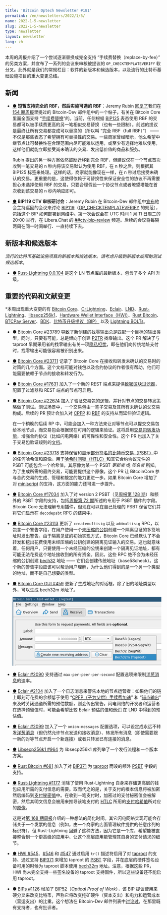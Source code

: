 ```yaml
---
title: 'Bitcoin Optech Newsletter #181'
permalink: /en/newsletters/2022/1/5/
name: 2022-1-5-newsletter
slug: 2022-1-5-newsletter
type: newsletter
layout: newsletter
lang: zh
---
```



本周的周报介绍了一个尝试逐渐替换成完全支持 “手续费替换（replace-by-fee）” 的另类方案，并宣布了一系列的会议来审核被提议的 ` OP_CHECKTEMPLATEVERIFY ` 软分叉。此外就是我们的常规栏目：软件的新版本和候选版本，以及流行的比特币基础设施项目的重大变更总结。 

## 新闻

- <a id="brief-full-rbf-then-opt-in-rbf" href="#brief-full-rbf-then-opt-in-rbf)">●</a> **短暂支持完全的 RBF，然后实施可选的 RBF**：Jeremy Rubin [回复了][replied]我们在[154 期周报][Newsletter #154]里提过的 Bitcoin-Dev 邮件组中的一个帖子，有关在 Bitcoin Core 里面全面支持 “[手续费替换][replace by fee]”的。当前，任何根据 [BIP125][BIP125] 表态使用 RBF 的交易都可以被手续费更高的另一笔相似交易替换（也有一些限制）。前述的提议是最终让所有交易都变成可以替换的（所以叫 “完全 RBF（full RBF）”） —— 不仅是那些表态了希望拥有可替换性的交易。一些商家曾经暗示，他么希望中继节点让可替换性在合理范围内尽可能难以运用，或至少有选择地难以使用，这样他们就能立即接受尚未确认的交易、发出低价值的商品和服务。

  Rubin 提出的另一种方案依然鼓励迁移到完全 RBF，但建议仅在一个节点首次收到一笔交易的 n 秒内将该交易默认为使用 RBF，在 n 秒之后，则根据其 BIP125 标签来处理。这样的话，商家就能像现在一样，在 n 秒过后接受未确认的交易。更重要的是，这使得依赖于可替换性来保证安全性的协议不再需要担心未选择使用 RBF 的交易，只要合理假设一个协议节点或者瞭望塔能在首次收到该交易的 n 秒内响应即可。

- <a id="bip119-ctv-review-workshops" href="#bip119-ctv-review-workshops)">●</a> **BIP119 CTV 审核研讨会**：Jeremy Rubin 在 Bitcoin-Dev 邮件组中[宣布][announced]他会主持巡回的会议来讨论 [BIP119][BIP119]（[OP_CHECKTEMPLATEVERIFY][OP_CHECKTEMPLATEVERIFY] 的规范），包括这个 BIP 如何部署到网络中。第一次会议会在 UTC 时间 1 月 11 日周二的 20:00 举行，在 Libera.Chat 的 [##ctv-bip-review][##ctv-bip-review] 频道。后续的会议将每隔两周在同一时间举行、一直持续下去。

## 新版本和候选版本

*流行的比特币基础设施项目的新版本和候选版本。请考虑升级到新版本或帮助测试候选版本*。

- <a id="rust-lightning-0-0-104" href="#rust-lightning-0-0-104)">●</a> [Rust-Lightning 0.0.104][Rust-Lightning 0.0.104] 是这个 LN 节点库的最新版本，包含了多个 API 升级。

## 重要的代码和文献变更

*本周出现重大变更的有 [Bitcoin Core][Bitcoin Core]、[C-Lightning][C-Lightning]、[Eclair][Eclair]、[LND][LND]、[Rust-Lightning][Rust-Lightning]、[libsecp256k1][libsecp256k1]、[Hardware Wellet Interface（HWI）](HWI)、[Rust Bitcoin][Rust Bitcoin]、[BTCPay Server][BTCPay Server]、[BDK][BDK]、[比特币升级提议（BIP）](BIP) 以及 [Lightning BOLTs][Lightning BOLTs]。

- <a id="bitcoin-core-23789" href="#bitcoin-core-23789)">●</a> [Bitcoin Core #23789][Bitcoin Core #23789] 导致了新创建的找零输出总是匹配一个目标的输出类型，同时，只要有可能，总是倾向于创建 [P2TR][P2TR] 找零输出。这个 PR 解决了与 taproot 早期采用者的找零输出有关一项[隐私担忧][privacy concern]，即在他们向传统地址支付时，找零输出可能很容易被识别出来。

- <a id="bitcoin-core-23711" href="#bitcoin-core-23711)">●</a> [Bitcoin Core #23711][Bitcoin Core #23711] 记录了 Bitcoin Core 在接收和转发未确认的交易时的对策的几个方面。这个文档可能对钱包以及合约协议的作者很有帮助，他们可能需要依赖于节点的接收和转发行为。

- <a id="bitcoin-core-17631" href="#bitcoin-core-17631)">●</a> [Bitcoin Core #17631][Bitcoin Core #17631] 加入了一个新的 REST 端点来提供[致密区块过滤器][compact block filters]，配置了过滤器和 REST 端点的节点可启用。

- <a id="bitcoin-core-22674" href="#bitcoin-core-22674)">●</a> [Bitcoin Core #22674][Bitcoin Core #22674] 加入了验证交易包的逻辑，并针对节点的交易转发策略做了测试。测试场景中，一个交易包由一笔子交易及其所有未确认的父交易构成。后续的 PR 预计会加入对 [CPFP][CPFP] 和 [RBF][RBF] 的支持从而延伸验证逻辑。

  在一个稍晚的后续 RP 中，可能会加入一种方法来让对等节点可以提交交易包给本地节点，而交易包会根据现在可用的逻辑来验证。这将启用[交易包转发功能][package relay]，增强合约协议（比如闪电网络）的可靠性和安全性。这个 PR 也加入了关于交易包验证规则的[文档][documentation]。

- <a id="bitcoin-core-23718" href="#bitcoin-core-23718)">●</a> [Bitcoin Core #23718][Bitcoin Core #23718] 支持保留和显示[部分签名的比特币交易（PSBT）][PSBT]中的任何哈希值和原像。用于[哈希时间锁（HTLC）][HTLCs]和其它合约协议元件的 PSBT 可能包含一个哈希值，其原像为某一个 PSBT *更新者* 或 *签名者* 所知。为了生成所需的最终交易，可能要提供这个原像。这个 PR 让 BitcoinCore 参与合约交易的生成、管理和敲定的能力更进一步。如果 Bitcoin Core 增加了对 [miniscript][miniscript] 的支持，这方面的能力还可进一步提升。

- <a id="bitcoin-core-17034" href="#bitcoin-core-17034)">●</a> [Bitcoin Core #17034][Bitcoin Core #17034] 加入了对 version 2 PSBT（见[周报第 128 期][Newsletter #128]）和额外的 PSBT 字段的支持，包括[周报第 72 期][Newsletter #72]所述的专用于 PSBT 插件的字段。Bitcoin Core 无法理解专用插件，但现在可以在自己处理的 PSBT 保留它们并将它们显示在  ` decodepsbt ` RPC 的结果中。

- <a id="bitcoin-core-23113" href="#bitcoin-core-23113)">●</a> [Bitcoin Core #23113][Bitcoin Core #23113] 更新了 ` createmultisig ` 以及 ` addmultisig ` RPC，以包含一个警告字段，在用户使用一个[未压缩的公钥][uncompressed public key]创建一个隔离见证的多签地址时发出警告。由于隔离见证的初始实现方式，Bitcoin Core 已经默认了不会转发和挖出花费使用未经压缩的公钥创建的隔离见证输入的交易。这也就意味着，任何用户，只要使用一个未经压缩的公钥来创建一个隔离见证地址，都有可能无法花费这个地址接收到的所有资金。因此，这些 RPC 绝不会为未经压缩的公钥创建 [bech32][bech32] 地址 —— 它们会创建传统地址（base58check）。这个新的警告字段应该可以帮助用户理解，为什么他们得到的是一个另一个类型的地址，而不是自己想要的类型。

- <a id="bitcoin-core-gui-459" href="#bitcoin-core-gui-459)">●</a> [Bitcoin Core GUI #459][Bitcoin Core GUI #459] 更新了生成地址的对话框，除了旧的地址类型以外，可以生成 bech32m 地址了。

  ![Screenshot address picker](./image/2022-01-core-gui-address-picker.png)

- <a id="eclair-2090" href="#eclair-2090)">●</a> [Eclair #2090][Eclair #2090] 支持通过 ` max-per-peer-per-second ` 配置选项来限制[洋葱消息][onion messages]的速率。

- <a id="eclair-2104" href="#eclair-2104)">●</a> [Eclair #2104][Eclair #2104] 加入了一个日志消息来警告本地的节点运营者：如果他们的链上即刻可花费的余额低于使用 “[CPFP（子为父偿）手续费加速][CPFP fee bumping]” 和 “[锚点输出][anchor outputs]” 来及时关闭通道所需的预估数额，则会传出警告。闪电网络的开发者和运营者在选择预留值时，可能会希望比较 Eclair 预估的值和[他们][those] [在][in] LND 中得到的预估值。

- <a id="eclair-2099" href="#eclair-2099)">●</a> [Eclair #2099][Eclair #2099] 加入了一个 ` onion-messages ` 配置选项，可以设定成永远不转发[洋葱消息][onion messages]（但仍然允许节点发送和接收消息）、转发所有消息（即使需要跟一新的对等节点开启一个新连接）或者只转发已有连接的消息。

- <a id="libsecp256k1-964" href="#libsecp256k1-964)">●</a> [Libsecp256k1 #964][Libsecp256k1 #964] 为 libsecp256k1 库列举了一个发行流程和一个版本方案。

- <a id="rust-bitcoin-681" href="#rust-bitcoin-681)">●</a> [Rust Bitcoin #681][Rust Bitcoin #681] 加入了对 [BIP371][BIP371] 为 [taproot][taproot] 而设的额外 [PSBT][PSBT] 字段的支持。

- <a id="rust-lightning-1177" href="#rust-lightning-1177)">●</a> [Rust-Lightning #1177][Rust-Lightning #1177] 消除了使用 Rust-Lightning 自身来存储更高层的钱包应用所需的支付信息的需要。取而代之的是，关于支付的根本信息将被加密然后编码到[支付秘密值][payment secret]中。在收到一笔支付时，加密过的支付秘密值会被解密，然后其明文信息会被用来推导该笔支付的 [HTLC][HTLC] 所用的[支付哈希值][payment hash]所对应的[原像][payment preimage]。

  这是对[第 168 期周报][Newsletter #168]介绍的一种想法的简化时间。其它闪电网络实现可能会存储关于一个发票的信息（例如，由一个商家的店面管理软件提供的任意序列的标识符），但 Rust-Lightning 回避了这种方法，因为它是一个库，希望能被直接整合到一个更高级的应用中、让这个高层应用能管理其自身的支付请求的细节。

- <a id="hwi-545" href="#hwi-545)">●</a>  [HWI #545][HWI #545]、[#546][#546] 和 [#547][#547] 通过启用 ` tr() ` 描述符启用了对 [taproot][taproot] 的支持、通过支持 [BIP371][BIP371] 来增加 taproot 的 [PSBT][PSBT] 字段，并在底层的硬件签名设备可用的时候为 taproot 脚本使用 [bech32m][bech32m] 地址。注意，根据这些 PR，HWI 尚未完全支持一些签名设备的 taproot 支持固件，所以这些设备还不能启用 taproot。

- <a id="bips-1126" href="#bips-1126)">●</a> [BIPs #1126][BIPs #1126] 增加了 [BIP52][BIP52]（*Optical Proof of Work*），该 BIP 提议使用来硬分叉来改变比特币，声称它将改变挖矿硬件（资本支出）和电力和运营成本（营运支出）的比重。这个想法在 Bitcoin-Dev 邮件列表中[讨论过][previously discussed]，在那里既有支持者，也有批评者。

[replied]:https://lists.linuxfoundation.org/pipermail/bitcoin-dev/2021-December/019696.html

[Newsletter #154]:https://bitcoinops.org/en/newsletters/2021/06/23/#allowing-transaction-replacement-by-default

[replace by fee]:https://bitcoinops.org/en/topics/replace-by-fee/

[BIP125]:https://github.com/bitcoin/bips/blob/master/bip-0125.mediawiki

[announced]:https://lists.linuxfoundation.org/pipermail/bitcoin-dev/2021-December/019719.html

[BIP119]:https://github.com/bitcoin/bips/blob/master/bip-0119.mediawiki

[OP_CHECKTEMPLATEVERIFY]:https://bitcoinops.org/en/topics/op_checktemplateverify/

[##ctv-bip-review]:https://web.libera.chat/?channels=##ctv-bip-review

[Rust-Lightning 0.0.104]:https://github.com/lightningdevkit/rust-lightning/releases/tag/v0.0.104

[Bitcoin Core]:https://github.com/bitcoin/bitcoin

[C-Lightning]:https://github.com/ElementsProject/lightning

[Eclair]:https://github.com/ACINQ/eclair

[LND]:https://github.com/lightningnetwork/lnd/

[Rust-Lightning]:https://github.com/rust-bitcoin/rust-lightning

[libsecp256k1]:https://github.com/bitcoin-core/secp256k1
[HWI]: https://github.com/bitcoin-core/HWI
[Rust Bitcoin]:https://github.com/rust-bitcoin/rust-bitcoin

[BTCPay Server]:https://github.com/btcpayserver/btcpayserver/

[BDK]:https://github.com/bitcoindevkit/bdk
[BIP]:https://github.com/bitcoin/bips/
[Lightning BOLTs]:https://github.com/lightning/bolts

[Bitcoin Core #23789]:https://github.com/bitcoin/bitcoin/issues/23789

[P2TR]:https://bitcoinops.org/en/topics/taproot/

[privacy concern]:https://bitcoinops.org/en/preparing-for-taproot/#output-script-matching

[Bitcoin Core #23711]:https://github.com/bitcoin/bitcoin/issues/23711

[Bitcoin Core #17631]:https://github.com/bitcoin/bitcoin/issues/17631

[compact block filters]:https://bitcoinops.org/en/topics/compact-block-filters/

[Bitcoin Core #22674]:https://github.com/bitcoin/bitcoin/issues/22674

[CPFP]:https://bitcoinops.org/en/topics/cpfp/

[RBF]:https://bitcoinops.org/en/topics/replace-by-fee/

[package relay]:https://bitcoinops.org/en/topics/package-relay/

[documentation]:https://github.com/glozow/bitcoin/blob/046e8ff264be6b888c0f9a9d822e32aa74e19b78/doc/policy/packages.md

[Bitcoin Core #23718]:https://github.com/bitcoin/bitcoin/issues/23718

[PSBT]:https://bitcoinops.org/en/topics/psbt/

[HTLCs]:https://bitcoinops.org/en/topics/htlc/

[miniscript]:https://bitcoinops.org/en/topics/miniscript/

[Bitcoin Core #17034]:https://github.com/bitcoin/bitcoin/issues/17034

[Newsletter #128]:https://bitcoinops.org/en/newsletters/2020/12/16/#new-psbt-version-proposed

[Newsletter #72]:https://bitcoinops.org/en/newsletters/2019/11/13/#bips-849

[Bitcoin Core #23113]:https://github.com/bitcoin/bitcoin/issues/23113

[uncompressed public key]:https://btcinformation.org/en/developer-guide#public-key-formats

[bech32]:https://bitcoinops.org/en/topics/bech32/

[Bitcoin Core GUI #459]:https://github.com/bitcoin-core/gui/issues/459

[Screenshot address picker]:https://bitcoinops.org/img/posts/2022-01-core-gui-address-picker.png

[Eclair #2090]:https://github.com/ACINQ/eclair/issues/2090

[onion messages]:https://bitcoinops.org/en/topics/onion-messages/

[Eclair #2104]:https://github.com/ACINQ/eclair/issues/2104

[CPFP fee bumping]:https://bitcoinops.org/en/topics/cpfp/

[anchor outputs]:https://bitcoinops.org/en/topics/anchor-outputs/

[those]:https://bitcoinops.org/en/newsletters/2021/01/27/#lnd-4908

[in]:https://bitcoinops.org/en/newsletters/2021/05/19/#lnd-5274

[Eclair #2099]:https://github.com/ACINQ/eclair/issues/2099

[onion messages]:https://bitcoinops.org/en/topics/onion-messages/

[Libsecp256k1 #964]:https://github.com/bitcoin-core/secp256k1/issues/964

[Rust Bitcoin #681]:https://github.com/rust-bitcoin/rust-bitcoin/issues/681

[BIP371]:https://github.com/bitcoin/bips/blob/master/bip-0371.mediawiki

[PSBT]:https://bitcoinops.org/en/topics/psbt/

[taproot]:https://bitcoinops.org/en/topics/taproot/

[Rust-Lightning #1177]:https://github.com/rust-bitcoin/rust-lightning/issues/1177

[payment secret]:https://bitcoinops.org/en/topics/payment-secrets/

[payment preimage]:https://github.com/lightning/bolts/blob/master/00-introduction.md#payment-preimage

[payment hash]:https://github.com/lightning/bolts/blob/master/00-introduction.md#Payment-hash

[HTLC]:https://bitcoinops.org/en/topics/htlc/

[Newsletter #168]:https://bitcoinops.org/en/newsletters/2021/09/29/#stateless-ln-invoice-generation

[HWI #545]:https://github.com/bitcoin-core/HWI/issues/545

[#546]:https://github.com/bitcoin-core/HWI/issues/546

[#547]:https://github.com/bitcoin-core/HWI/issues/547

[taproot]:https://bitcoinops.org/en/topics/taproot/

[descriptors]:https://bitcoinops.org/en/topics/output-script-descriptors/

[BIP371]:https://github.com/bitcoin/bips/blob/master/bip-0371.mediawiki

[PSBT]:https://bitcoinops.org/en/topics/psbt/

[bech32m]:https://bitcoinops.org/en/topics/bech32/

[BIPs #1126]:https://github.com/bitcoin/bips/issues/1126

[BIP52]:https://github.com/bitcoin/bips/blob/master/bip-0052.mediawiki

[previously discussed]:https://lists.linuxfoundation.org/pipermail/bitcoin-dev/2021-May/018951.html


